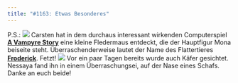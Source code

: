 ```yaml
---
title: "#1163: Etwas Besonderes"
---
```


P.S.:
<img src="http://www.fonflatter.de/bilder/froderick.png">
Carsten hat in dem durchaus interessant wirkenden Computerspiel <a href="http://www.avampyrestory-game.de/"><strong>A Vampyre Story</strong></a> eine kleine Fledermaus entdeckt, die der Hauptfigur Mona beiseite steht. Überraschenderweise lautet der Name des Flattertieres <a href="http://www.avampyrestory-game.com/cms/characters/froderick.htm"><strong>Froderick</strong></a>. Fetzt!
<img src="http://www.fonflatter.de/bilder/kaefer_schaf.jpg">
Vor ein paar Tagen bereits wurde auch Käfer gesichtet. Nessaya fand ihn in einem Überraschungsei, auf der Nase eines Schafs. 
Danke an euch beide!

